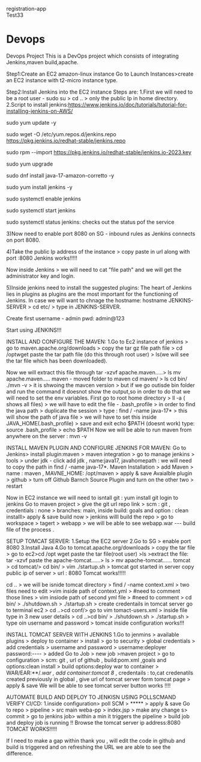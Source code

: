 registration-app
<br>
Test33
# Devops
Devops Project
This is a DevOps project which consists of integrating Jenkins,maven build,apache.

Step1:Create an EC2 amazon-linux instance
Go to Launch Instances>create an EC2 instance with t2-micro instance type.

Step2:Install Jenkins into the EC2 instance
Steps are:
1.First we will need to be a root user - sudo su > cd .. > only the public Ip in home directory.
2.Script to install jenkins:https://www.jenkins.io/doc/tutorials/tutorial-for-installing-jenkins-on-AWS/

sudo yum update -y

sudo wget -O /etc/yum.repos.d/jenkins.repo \
    https://pkg.jenkins.io/redhat-stable/jenkins.repo

sudo rpm --import https://pkg.jenkins.io/redhat-stable/jenkins.io-2023.key

sudo yum upgrade

sudo dnf install java-17-amazon-corretto -y

sudo yum install jenkins -y

sudo systemctl enable jenkins

sudo systemctl start jenkins

sudo systemctl status jenkins: checks out the status pof the service

3)Now need to enable port 8080 on SG - inbound rules as Jenkins connects on port 8080.

4)Take the public Ip address of the instance > copy paste in url along with port :8080 
Jenkins works!!!!!

Now inside Jenkins > we will need to cat "file path" and we will get the administrator key and login.

5)Inside jenkins need to install the suggested plugins:
The heart of Jenkins lies in plugins as plugins are the most important for the functioning of Jenkins.
In case we will want to chnage the hostname: hostname JENKINS-SERVER > cd etc/ > type in JENKINS-SERVER.

Create first username - admin pwd: admin@123

Start using JENKINS!!!

INSTALL AND CONFIGURE THE MAVEN:
1.Go to Ec2 instance of jenkins > go to maven.apache.org/downloads > copy the tar gz file path file > cd /optwget paste the tar path file (do this through root user) > ls(we will see the tar file which has been downloaded).

Now we will extract this file through tar -xzvf apache.maven.....> ls
mv apache.maven..... maven - moved folder to maven 
cd maven/ > ls
cd bin/
./mvn -v > it is shwoing the mavcen version > but if we go outisde bin folder and run the command it doesnot show the output,so in order to do that we will need to set the env variables.
First go to root home directory > ll -a ( shows all files) > we will have to edit the file - .bash_profile > in order to find the java path > duplicate the session > type : find / -name java-17* > this will show the path of java file > we will have to set this inside JAVA_HOME(.bash_profile) > save and exit
echo $PATH (doesnt work) type: source .bash_profile > echo $PATH
Now we will be able to run maven from anywhere on the server : mvn -v

INSTALL MAVEN PLUGIN AND CONFIGURE JENKINS FOR MAVEN:
Go to Jenkins> install plugin:maven > maven integration > go to manage jenkins > tools > under jdk - click add jdk , name:java17, javahomepath : we will need to copy the path in find / -name java-17*.
Maven Installation > add Maven > name : maven , MAVNE_HOME: /opt/maven > apply & save
Avaialble plugin > github > turn off Github Barnch Source Plugin and turn on the other two > restart 

Now in EC2 instance we will need to isntall git :
yum install git 
login to jenkins
Go to maven project > give the git url repo link > scm : git , credentials : none > branches: main, inside build: goals and option : clean installl> apply & save
build now > jenkins willl build the repo > go to workspace > tagert > webapp > we will be able to see webapp.war --- build file of the process .

SETUP TOMCAT SERVER:
1.Setup the EC2 server 
2.Go to SG > enable port 8080
3.Install Java
4.Go to  tomcat.apache.org/downloads > copy the tar file > go to ec2>cd /opt wget paste the tar file(root user) >ls >extract the file: tar -xzvf paste the apache-tomcat......> ls > mv  apache-tomcat...... tomcat > cd tomcat/> cd bin/ > vim ./startup.sh > tomcat got started in server
copy public ip of server > url : 8080
Tomcat works!!!!!

cd .. > we will be isnide tomcat directory > find / -name context.xml > two files need to edit >vim inside path of context.yml > #need to comment those lines > vim insiode path of second yml file > #need to comment > cd bin/ > ./shutdown.sh > ./startup.sh > create credentails in tomcat server 
go to terminal ec2 > cd ..>cd conf/> go to vim tomact-users.xml > inside file type in 3 new user details > cd ..>cd bin/ >  ./shutdown.sh > ./startup.sh > type oin username and password > tomcat inside configuration works!!!

INSTALL TOMCAT SERVER WITH JENKINS
1.Go to jenmins > available plugins > deploy to container > install > go to security > global credentials > add credentials > username and password > username:deployer password:---- > added 
Go to Job > new job >maven project > go to configuration > scm: git , url of github , build:pom.xml ,goals and options:clean install > build options:deploy war to container > WAR/EAR:**/*.war , add container:tomcat 8* , credentails : to,cat credenatils created previously in global , give url of tomcat server form tomcat page > apply & save
We will be able to see tomcat server button works !!!!

AUTOMATE BUILD AND DEPLOY TO JENKISN USING POLLSCMAND VERIFY CI/CD:
1.inside configuration> poll SCM > ***** > apply & save 
Go to repo > pipeline > src main weba-pp > index.jsp > make any change s> commit > go to jenkins job> within a min it triggers the pipeline > build job and deploy job is running !!
Browse the tomcat server ip address:8080 
TOMCAT WORKS!!!!!

If I need to make a gap within thank you , will edit the code in github and build is triggered and on refreshing the URL we are able to see the difference.

